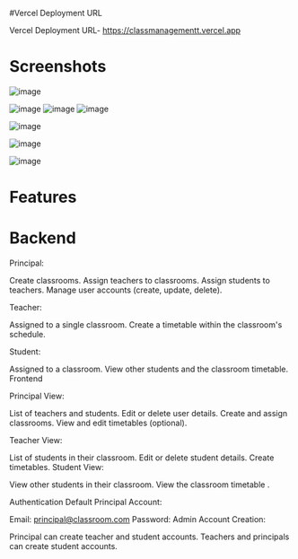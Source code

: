 #Vercel Deployment URL

Vercel Deployment URL- https://classmanagementt.vercel.app

# Screenshots

![image](https://github.com/user-attachments/assets/94594927-b87b-4419-89b3-339716ac5ff1)

![image](https://github.com/user-attachments/assets/c2137a08-2de6-4660-af99-c1caff79dde4)
![image](https://github.com/user-attachments/assets/3b257a32-e37c-4d7b-b5d7-e0baab2b878e)
![image](https://github.com/user-attachments/assets/f1c49add-042a-4001-a6b6-f10672e573f6)

![image](https://github.com/user-attachments/assets/00e7bc5e-ac3b-41fa-a5d0-a281ea930d8f)

![image](https://github.com/user-attachments/assets/9c61e742-9a21-424c-b943-e61c3d64cc4c)

![image](https://github.com/user-attachments/assets/5fd01d1e-efec-4da2-9b77-55a228b2a011)


# Features
# Backend
Principal:

Create classrooms.
Assign teachers to classrooms.
Assign students to teachers.
Manage user accounts (create, update, delete).

Teacher:

Assigned to a single classroom.
Create a timetable within the classroom's schedule.

Student:

Assigned to a classroom.
View other students and the classroom timetable.
Frontend

Principal View:

List of teachers and students.
Edit or delete user details.
Create and assign classrooms.
View and edit timetables (optional).

Teacher View:

List of students in their classroom.
Edit or delete student details.
Create timetables.
Student View:

View other students in their classroom.
View the classroom timetable .

Authentication
Default Principal Account:

Email: principal@classroom.com
Password: Admin
Account Creation:

Principal can create teacher and student accounts.
Teachers and principals can create student accounts.

